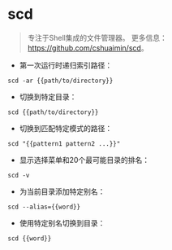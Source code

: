 # scd

> 专注于Shell集成的文件管理器。
> 更多信息：<https://github.com/cshuaimin/scd>。

- 第一次运行时递归索引路径：

`scd -ar {{path/to/directory}}`

- 切换到特定目录：

`scd {{path/to/directory}}`

- 切换到匹配特定模式的路径：

`scd "{{pattern1 pattern2 ...}}"`

- 显示选择菜单和20个最可能目录的排名：

`scd -v`

- 为当前目录添加特定别名：

`scd --alias={{word}}`

- 使用特定别名切换到目录：

`scd {{word}}`